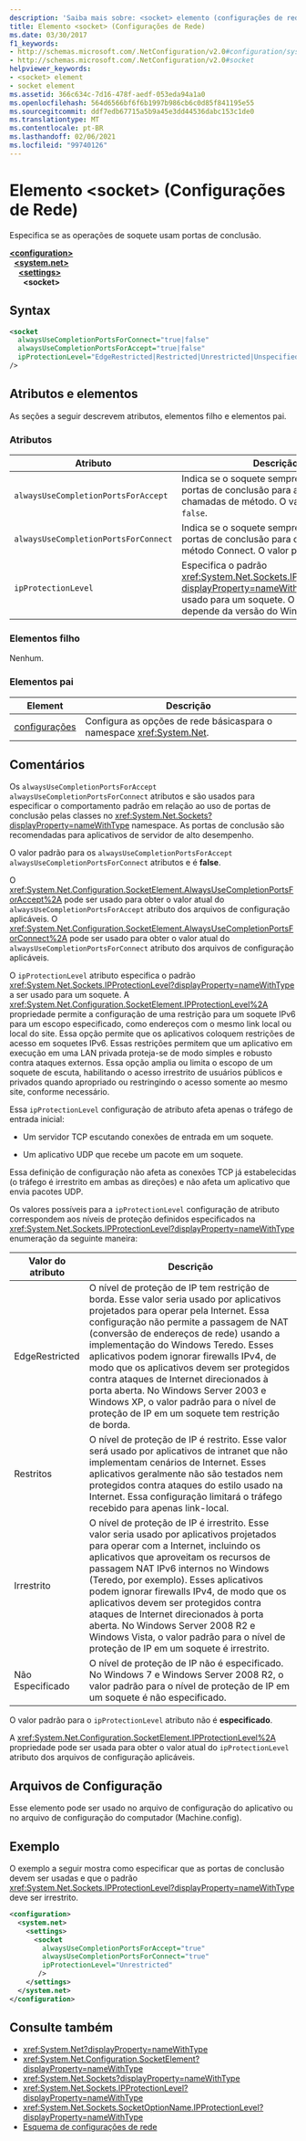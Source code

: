 ```yaml
---
description: 'Saiba mais sobre: <socket> elemento (configurações de rede)'
title: Elemento <socket> (Configurações de Rede)
ms.date: 03/30/2017
f1_keywords:
- http://schemas.microsoft.com/.NetConfiguration/v2.0#configuration/system.net/settings/socket
- http://schemas.microsoft.com/.NetConfiguration/v2.0#socket
helpviewer_keywords:
- <socket> element
- socket element
ms.assetid: 366c634c-7d16-478f-aedf-053eda94a1a0
ms.openlocfilehash: 564d6566bf6f6b1997b986cb6c0d85f841195e55
ms.sourcegitcommit: ddf7edb67715a5b9a45e3dd44536dabc153c1de0
ms.translationtype: MT
ms.contentlocale: pt-BR
ms.lasthandoff: 02/06/2021
ms.locfileid: "99740126"
---
```

# <a name="socket-element-network-settings"></a>Elemento \<socket> (Configurações de Rede)

Especifica se as operações de soquete usam portas de conclusão.  

[**\<configuration>**](../configuration-element.md)\
&nbsp;&nbsp;[**\<system.net>**](system-net-element-network-settings.md)\
&nbsp;&nbsp;&nbsp;&nbsp;[**\<settings>**](settings-element-network-settings.md)\
&nbsp;&nbsp;&nbsp;&nbsp;&nbsp;&nbsp;**\<socket>**

## <a name="syntax"></a>Syntax  
  
```xml  
<socket  
  alwaysUseCompletionPortsForConnect="true|false"  
  alwaysUseCompletionPortsForAccept="true|false"  
  ipProtectionLevel="EdgeRestricted|Restricted|Unrestricted|Unspecified"  
/>  
```  
  
## <a name="attributes-and-elements"></a>Atributos e elementos  

 As seções a seguir descrevem atributos, elementos filho e elementos pai.  
  
### <a name="attributes"></a>Atributos  
  
|**Atributo**|**Descrição**|  
|-------------------|---------------------|  
|`alwaysUseCompletionPortsForAccept`|Indica se o soquete sempre deve usar as portas de conclusão para aceitar chamadas de método. O valor padrão é `false`.|  
|`alwaysUseCompletionPortsForConnect`|Indica se o soquete sempre deve usar portas de conclusão para chamadas de método Connect. O valor padrão é `false`.|  
|`ipProtectionLevel`|Especifica o padrão <xref:System.Net.Sockets.IPProtectionLevel?displayProperty=nameWithType> a ser usado para um soquete. O valor padrão depende da versão do Windows.|  
  
### <a name="child-elements"></a>Elementos filho  

 Nenhum.  
  
### <a name="parent-elements"></a>Elementos pai  
  
|**Element**|**Descrição**|  
|-----------------|---------------------|  
|[configurações](settings-element-network-settings.md)|Configura as opções de rede básicaspara o namespace <xref:System.Net>.|  
  
## <a name="remarks"></a>Comentários  

 Os `alwaysUseCompletionPortsForAccept` `alwaysUseCompletionPortsForConnect` atributos e são usados para especificar o comportamento padrão em relação ao uso de portas de conclusão pelas classes no <xref:System.Net.Sockets?displayProperty=nameWithType> namespace. As portas de conclusão são recomendadas para aplicativos de servidor de alto desempenho.  
  
 O valor padrão para os `alwaysUseCompletionPortsForAccept` `alwaysUseCompletionPortsForConnect` atributos e é **false**.  
  
 O <xref:System.Net.Configuration.SocketElement.AlwaysUseCompletionPortsForAccept%2A> pode ser usado para obter o valor atual do `alwaysUseCompletionPortsForAccept` atributo dos arquivos de configuração aplicáveis. O <xref:System.Net.Configuration.SocketElement.AlwaysUseCompletionPortsForConnect%2A> pode ser usado para obter o valor atual do `alwaysUseCompletionPortsForConnect` atributo dos arquivos de configuração aplicáveis.  
  
 O `ipProtectionLevel` atributo especifica o padrão <xref:System.Net.Sockets.IPProtectionLevel?displayProperty=nameWithType> a ser usado para um soquete. A <xref:System.Net.Configuration.SocketElement.IPProtectionLevel%2A> propriedade permite a configuração de uma restrição para um soquete IPv6 para um escopo especificado, como endereços com o mesmo link local ou local do site. Essa opção permite que os aplicativos coloquem restrições de acesso em soquetes IPv6. Essas restrições permitem que um aplicativo em execução em uma LAN privada proteja-se de modo simples e robusto contra ataques externos. Essa opção amplia ou limita o escopo de um soquete de escuta, habilitando o acesso irrestrito de usuários públicos e privados quando apropriado ou restringindo o acesso somente ao mesmo site, conforme necessário.  
  
 Essa `ipProtectionLevel` configuração de atributo afeta apenas o tráfego de entrada inicial:  
  
- Um servidor TCP escutando conexões de entrada em um soquete.  
  
- Um aplicativo UDP que recebe um pacote em um soquete.  
  
 Essa definição de configuração não afeta as conexões TCP já estabelecidas (o tráfego é irrestrito em ambas as direções) e não afeta um aplicativo que envia pacotes UDP.  
  
 Os valores possíveis para a `ipProtectionLevel` configuração de atributo correspondem aos níveis de proteção definidos especificados na <xref:System.Net.Sockets.IPProtectionLevel?displayProperty=nameWithType> enumeração da seguinte maneira:  
  
|**Valor do atributo**|**Descrição**|  
|-|-|  
|EdgeRestricted|O nível de proteção de IP tem restrição de borda. Esse valor seria usado por aplicativos projetados para operar pela Internet. Essa configuração não permite a passagem de NAT (conversão de endereços de rede) usando a implementação do Windows Teredo. Esses aplicativos podem ignorar firewalls IPv4, de modo que os aplicativos devem ser protegidos contra ataques de Internet direcionados à porta aberta. No Windows Server 2003 e Windows XP, o valor padrão para o nível de proteção de IP em um soquete tem restrição de borda.|  
|Restritos|O nível de proteção de IP é restrito. Esse valor será usado por aplicativos de intranet que não implementam cenários de Internet. Esses aplicativos geralmente não são testados nem protegidos contra ataques do estilo usado na Internet. Essa configuração limitará o tráfego recebido para apenas link-local.|  
|Irrestrito|O nível de proteção de IP é irrestrito. Esse valor seria usado por aplicativos projetados para operar com a Internet, incluindo os aplicativos que aproveitam os recursos de passagem NAT IPv6 internos no Windows (Teredo, por exemplo). Esses aplicativos podem ignorar firewalls IPv4, de modo que os aplicativos devem ser protegidos contra ataques de Internet direcionados à porta aberta. No Windows Server 2008 R2 e Windows Vista, o valor padrão para o nível de proteção de IP em um soquete é irrestrito.|  
|Não Especificado|O nível de proteção de IP não é especificado. No Windows 7 e Windows Server 2008 R2, o valor padrão para o nível de proteção de IP em um soquete é não especificado.|  
  
 O valor padrão para o `ipProtectionLevel` atributo não é **especificado**.  
  
 A <xref:System.Net.Configuration.SocketElement.IPProtectionLevel%2A> propriedade pode ser usada para obter o valor atual do `ipProtectionLevel` atributo dos arquivos de configuração aplicáveis.  
  
## <a name="configuration-files"></a>Arquivos de Configuração  

 Esse elemento pode ser usado no arquivo de configuração do aplicativo ou no arquivo de configuração do computador (Machine.config).  
  
## <a name="example"></a>Exemplo  

 O exemplo a seguir mostra como especificar que as portas de conclusão devem ser usadas e que o padrão <xref:System.Net.Sockets.IPProtectionLevel?displayProperty=nameWithType> deve ser irrestrito.  
  
```xml  
<configuration>  
  <system.net>  
    <settings>  
      <socket  
        alwaysUseCompletionPortsForAccept="true"  
        alwaysUseCompletionPortsForConnect="true"  
        ipProtectionLevel="Unrestricted"  
       />  
    </settings>  
  </system.net>  
</configuration>  
```  
  
## <a name="see-also"></a>Consulte também

- <xref:System.Net?displayProperty=nameWithType>
- <xref:System.Net.Configuration.SocketElement?displayProperty=nameWithType>
- <xref:System.Net.Sockets?displayProperty=nameWithType>
- <xref:System.Net.Sockets.IPProtectionLevel?displayProperty=nameWithType>
- <xref:System.Net.Sockets.SocketOptionName.IPProtectionLevel?displayProperty=nameWithType>
- [Esquema de configurações de rede](index.md)
